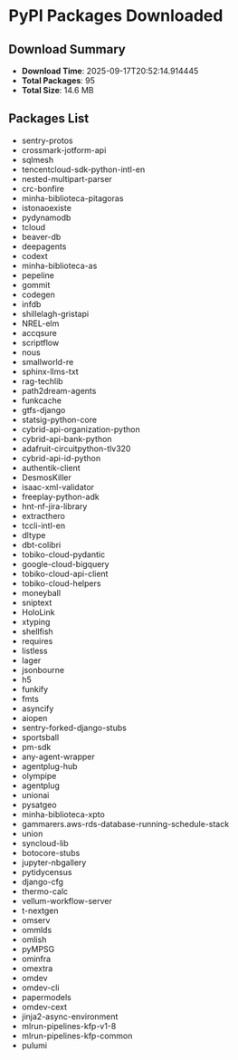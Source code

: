 # PyPI Packages Downloaded

## Download Summary
- **Download Time**: 2025-09-17T20:52:14.914445
- **Total Packages**: 95
- **Total Size**: 14.6 MB

## Packages List
- sentry-protos
- crossmark-jotform-api
- sqlmesh
- tencentcloud-sdk-python-intl-en
- nested-multipart-parser
- crc-bonfire
- minha-biblioteca-pitagoras
- istonaoexiste
- pydynamodb
- tcloud
- beaver-db
- deepagents
- codext
- minha-biblioteca-as
- pepeline
- gommit
- codegen
- infdb
- shillelagh-gristapi
- NREL-elm
- accqsure
- scriptflow
- nous
- smallworld-re
- sphinx-llms-txt
- rag-techlib
- path2dream-agents
- funkcache
- gtfs-django
- statsig-python-core
- cybrid-api-organization-python
- cybrid-api-bank-python
- adafruit-circuitpython-tlv320
- cybrid-api-id-python
- authentik-client
- DesmosKiller
- isaac-xml-validator
- freeplay-python-adk
- hnt-nf-jira-library
- extracthero
- tccli-intl-en
- dltype
- dbt-colibri
- tobiko-cloud-pydantic
- google-cloud-bigquery
- tobiko-cloud-api-client
- tobiko-cloud-helpers
- moneyball
- sniptext
- HoloLink
- xtyping
- shellfish
- requires
- listless
- lager
- jsonbourne
- h5
- funkify
- fmts
- asyncify
- aiopen
- sentry-forked-django-stubs
- sportsball
- pm-sdk
- any-agent-wrapper
- agentplug-hub
- olympipe
- agentplug
- unionai
- pysatgeo
- minha-biblioteca-xpto
- gammarers.aws-rds-database-running-schedule-stack
- union
- syncloud-lib
- botocore-stubs
- jupyter-nbgallery
- pytidycensus
- django-cfg
- thermo-calc
- vellum-workflow-server
- t-nextgen
- omserv
- ommlds
- omlish
- pyMPSG
- ominfra
- omextra
- omdev
- omdev-cli
- papermodels
- omdev-cext
- jinja2-async-environment
- mlrun-pipelines-kfp-v1-8
- mlrun-pipelines-kfp-common
- pulumi
